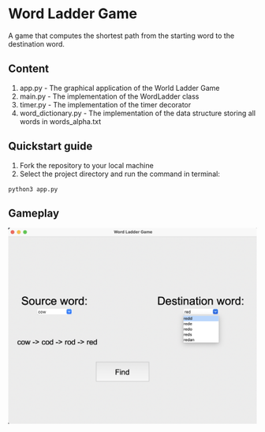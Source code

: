 # Word Ladder Game
A game that computes the shortest path from the starting word to the destination word.
## Content
1. app.py - The graphical application of the World Ladder Game
2. main.py - The implementation of the WordLadder class
3. timer.py - The implementation of the timer decorator
4. word_dictionary.py - The implementation of the data structure storing all words in words_alpha.txt

## Quickstart guide
1. Fork the repository to your local machine
2. Select the project directory and run the command in terminal:
```
python3 app.py
```

## Gameplay 
![Gameplay Screenshot](/assets/gameplay_screenshot.png)